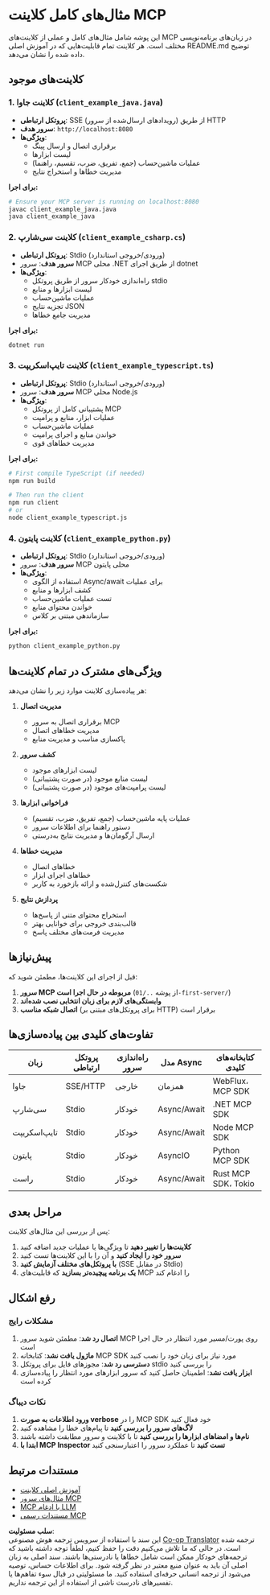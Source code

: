 <!--
CO_OP_TRANSLATOR_METADATA:
{
  "original_hash": "8358c13b5b6877e475674697cdc1a904",
  "translation_date": "2025-08-11T11:26:38+00:00",
  "source_file": "03-GettingStarted/02-client/complete_examples.md",
  "language_code": "fa"
}
-->
# مثال‌های کامل کلاینت MCP

این پوشه شامل مثال‌های کامل و عملی از کلاینت‌های MCP در زبان‌های برنامه‌نویسی مختلف است. هر کلاینت تمام قابلیت‌هایی که در آموزش اصلی README.md توضیح داده شده را نشان می‌دهد.

## کلاینت‌های موجود

### 1. کلاینت جاوا (`client_example_java.java`)

- **پروتکل ارتباطی**: SSE (رویدادهای ارسال‌شده از سرور) از طریق HTTP
- **سرور هدف**: `http://localhost:8080`
- **ویژگی‌ها**:
  - برقراری اتصال و ارسال پینگ
  - لیست ابزارها
  - عملیات ماشین‌حساب (جمع، تفریق، ضرب، تقسیم، راهنما)
  - مدیریت خطاها و استخراج نتایج

**برای اجرا:**

```bash
# Ensure your MCP server is running on localhost:8080
javac client_example_java.java
java client_example_java
```

### 2. کلاینت سی‌شارپ (`client_example_csharp.cs`)

- **پروتکل ارتباطی**: Stdio (ورودی/خروجی استاندارد)
- **سرور هدف**: سرور MCP محلی .NET از طریق اجرای dotnet
- **ویژگی‌ها**:
  - راه‌اندازی خودکار سرور از طریق پروتکل stdio
  - لیست ابزارها و منابع
  - عملیات ماشین‌حساب
  - تجزیه نتایج JSON
  - مدیریت جامع خطاها

**برای اجرا:**

```bash
dotnet run
```

### 3. کلاینت تایپ‌اسکریپت (`client_example_typescript.ts`)

- **پروتکل ارتباطی**: Stdio (ورودی/خروجی استاندارد)
- **سرور هدف**: سرور MCP محلی Node.js
- **ویژگی‌ها**:
  - پشتیبانی کامل از پروتکل MCP
  - عملیات ابزار، منابع و پرامپت
  - عملیات ماشین‌حساب
  - خواندن منابع و اجرای پرامپت
  - مدیریت خطاهای قوی

**برای اجرا:**

```bash
# First compile TypeScript (if needed)
npm run build

# Then run the client
npm run client
# or
node client_example_typescript.js
```

### 4. کلاینت پایتون (`client_example_python.py`)

- **پروتکل ارتباطی**: Stdio (ورودی/خروجی استاندارد)  
- **سرور هدف**: سرور MCP محلی پایتون
- **ویژگی‌ها**:
  - استفاده از الگوی Async/await برای عملیات
  - کشف ابزارها و منابع
  - تست عملیات ماشین‌حساب
  - خواندن محتوای منابع
  - سازماندهی مبتنی بر کلاس

**برای اجرا:**

```bash
python client_example_python.py
```

## ویژگی‌های مشترک در تمام کلاینت‌ها

هر پیاده‌سازی کلاینت موارد زیر را نشان می‌دهد:

1. **مدیریت اتصال**
   - برقراری اتصال به سرور MCP
   - مدیریت خطاهای اتصال
   - پاکسازی مناسب و مدیریت منابع

2. **کشف سرور**
   - لیست ابزارهای موجود
   - لیست منابع موجود (در صورت پشتیبانی)
   - لیست پرامپت‌های موجود (در صورت پشتیبانی)

3. **فراخوانی ابزارها**
   - عملیات پایه ماشین‌حساب (جمع، تفریق، ضرب، تقسیم)
   - دستور راهنما برای اطلاعات سرور
   - ارسال آرگومان‌ها و مدیریت نتایج به‌درستی

4. **مدیریت خطاها**
   - خطاهای اتصال
   - خطاهای اجرای ابزار
   - شکست‌های کنترل‌شده و ارائه بازخورد به کاربر

5. **پردازش نتایج**
   - استخراج محتوای متنی از پاسخ‌ها
   - قالب‌بندی خروجی برای خوانایی بهتر
   - مدیریت فرمت‌های مختلف پاسخ

## پیش‌نیازها

قبل از اجرای این کلاینت‌ها، مطمئن شوید که:

1. **سرور MCP مربوطه در حال اجرا است** (از پوشه `../01-first-server/`)
2. **وابستگی‌های لازم برای زبان انتخابی نصب شده‌اند**
3. **اتصال شبکه مناسب** (برای پروتکل‌های مبتنی بر HTTP) برقرار است

## تفاوت‌های کلیدی بین پیاده‌سازی‌ها

| زبان       | پروتکل ارتباطی | راه‌اندازی سرور | مدل Async | کتابخانه‌های کلیدی       |
|------------|----------------|------------------|-----------|--------------------------|
| جاوا       | SSE/HTTP       | خارجی           | همزمان    | WebFlux، MCP SDK         |
| سی‌شارپ    | Stdio          | خودکار          | Async/Await | .NET MCP SDK            |
| تایپ‌اسکریپت | Stdio         | خودکار          | Async/Await | Node MCP SDK            |
| پایتون     | Stdio          | خودکار          | AsyncIO    | Python MCP SDK          |
| راست       | Stdio          | خودکار          | Async/Await | Rust MCP SDK، Tokio     |

## مراحل بعدی

پس از بررسی این مثال‌های کلاینت:

1. **کلاینت‌ها را تغییر دهید** تا ویژگی‌ها یا عملیات جدید اضافه کنید
2. **سرور خود را ایجاد کنید** و آن را با این کلاینت‌ها تست کنید
3. **با پروتکل‌های مختلف آزمایش کنید** (SSE در مقابل Stdio)
4. **یک برنامه پیچیده‌تر بسازید** که قابلیت‌های MCP را ادغام کند

## رفع اشکال

### مشکلات رایج

1. **اتصال رد شد**: مطمئن شوید سرور MCP روی پورت/مسیر مورد انتظار در حال اجرا است
2. **ماژول یافت نشد**: کتابخانه MCP SDK مورد نیاز برای زبان خود را نصب کنید
3. **دسترسی رد شد**: مجوزهای فایل برای پروتکل stdio را بررسی کنید
4. **ابزار یافت نشد**: اطمینان حاصل کنید که سرور ابزارهای مورد انتظار را پیاده‌سازی کرده است

### نکات دیباگ

1. **ورود اطلاعات به صورت verbose** را در MCP SDK خود فعال کنید
2. **لاگ‌های سرور را بررسی کنید** تا پیام‌های خطا را مشاهده کنید
3. **نام‌ها و امضاهای ابزارها را بررسی کنید** تا با کلاینت و سرور مطابقت داشته باشند
4. **ابتدا با MCP Inspector تست کنید** تا عملکرد سرور را اعتبارسنجی کنید

## مستندات مرتبط

- [آموزش اصلی کلاینت](./README.md)
- [مثال‌های سرور MCP](../../../../03-GettingStarted/01-first-server)
- [MCP با ادغام LLM](../../../../03-GettingStarted/03-llm-client)
- [مستندات رسمی MCP](https://modelcontextprotocol.io/)

**سلب مسئولیت**:  
این سند با استفاده از سرویس ترجمه هوش مصنوعی [Co-op Translator](https://github.com/Azure/co-op-translator) ترجمه شده است. در حالی که ما تلاش می‌کنیم دقت را حفظ کنیم، لطفاً توجه داشته باشید که ترجمه‌های خودکار ممکن است شامل خطاها یا نادرستی‌ها باشند. سند اصلی به زبان اصلی آن باید به عنوان منبع معتبر در نظر گرفته شود. برای اطلاعات حساس، توصیه می‌شود از ترجمه انسانی حرفه‌ای استفاده کنید. ما مسئولیتی در قبال سوء تفاهم‌ها یا تفسیرهای نادرست ناشی از استفاده از این ترجمه نداریم.